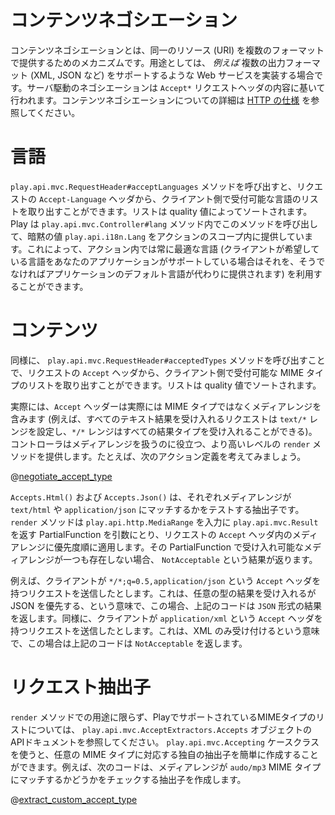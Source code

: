 <!--- Copyright (C) 2009-2015 Typesafe Inc. <http://www.typesafe.com> -->
<!--
# Content negotiation
-->
# コンテンツネゴシエーション

<!--
Content negotiation is a mechanism that makes it possible to serve different representation of a same resource (URI). It is useful *e.g.* for writing Web Services supporting several output formats (XML, JSON, etc.). Server-driven negotiation is essentially performed using the `Accept*` requests headers. You can find more information on content negotiation in the [HTTP specification](http://www.w3.org/Protocols/rfc2616/rfc2616-sec12.html).
-->
コンテンツネゴシエーションとは、同一のリソース (URI) を複数のフォーマットで提供するためのメカニズムです。用途としては、 *例えば* 複数の出力フォーマット (XML, JSON など) をサポートするような Web サービスを実装する場合です。サーバ駆動のネゴシエーションは `Accept*` リクエストヘッダの内容に基いて行われます。コンテンツネゴシエーションについての詳細は [HTTP の仕様](http://www.w3.org/Protocols/rfc2616/rfc2616-sec12.html) を参照してください。

<!--
# Language
-->
# 言語

<!--
You can get the list of acceptable languages for a request using the `play.api.mvc.RequestHeader#acceptLanguages` method that retrieves them from the `Accept-Language` header and sorts them according to their quality value. Play uses it in the `play.api.mvc.Controller#lang` method that provides an implicit `play.api.i18n.Lang` value to your actions, so they automatically use the best possible language (if supported by your application, otherwise your application’s default language is used).
-->
`play.api.mvc.RequestHeader#acceptLanguages` メソッドを呼び出すと、リクエストの `Accept-Language` ヘッダから、クライアント側で受付可能な言語のリストを取り出すことができます。リストは quality 値によってソートされます。Play は `play.api.mvc.Controller#lang` メソッド内でこのメソッドを呼び出して、暗黙の値 `play.api.i18n.Lang` をアクションのスコープ内に提供しています。これによって、アクション内では常に最適な言語 (クライアントが希望している言語をあなたのアプリケーションがサポートしている場合はそれを、そうでなければアプリケーションのデフォルト言語が代わりに提供されます) を利用することができます。　

<!--
# Content
-->
# コンテンツ

<!--
Similarly, the `play.api.mvc.RequestHeader#acceptedTypes` method gives the list of acceptable result’s MIME types for a request. It retrieves them from the `Accept` request header and sorts them according to their quality factor.
-->
同様に、 `play.api.mvc.RequestHeader#acceptedTypes` メソッドを呼び出すことで、リクエストの `Accept` ヘッダから、クライアント側で受付可能な MIME タイプのリストを取り出すことができます。リストは quality 値でソートされます。

<!--
Actually, the `Accept` header does not really contain MIME types but media ranges (*e.g.* a request accepting all text results may set the `text/*` range, and the `*/*` range means that all result types are acceptable). Controllers provide a higher-level `render` method to help you to handle media ranges. Consider for example the following action definition:
-->
実際には、`Accept` ヘッダーは実際には MIME タイプではなくメディアレンジを含みます (例えば、すべてのテキスト結果を受け入れるリクエストは `text/*` レンジを設定し、`*/*` レンジはすべての結果タイプを受け入れることができる)。コントローラはメディアレンジを扱うのに役立つ、より高いレベルの `render` メソッドを提供します。たとえば、次のアクション定義を考えてみましょう。

@[negotiate_accept_type](code/ScalaContentNegotiation.scala)

<!--
`Accepts.Html()` and `Accepts.Json()` are extractors testing if a given media range matches `text/html` and `application/json`, respectively. The `render` method takes a partial function from `play.api.http.MediaRange` to `play.api.mvc.Result` and tries to apply it to each media range found in the request `Accept` header, in order of preference. If none of the acceptable media ranges is supported by your function, the `NotAcceptable` result is returned.
-->
`Accepts.Html()` および `Accepts.Json()` は、それぞれメディアレンジが `text/html` や `application/json` にマッチするかをテストする抽出子です。 `render` メソッドは `play.api.http.MediaRange` を入力に `play.api.mvc.Result` を返す PartialFunction を引数にとり、リクエストの `Accept` ヘッダ内のメディアレンジに優先度順に適用します。その PartialFunction で受け入れ可能なメディアレンジが一つも存在しない場合、 `NotAcceptable` という結果が返ります。

<!--
For example, if a client makes a request with the following value for the `Accept` header: `*/*;q=0.5,application/json`, meaning that it accepts any result type but prefers JSON, the above code will return the JSON representation. If another client makes a request with the following value for the `Accept` header: `application/xml`, meaning that it only accepts XML, the above code will return `NotAcceptable`.
-->
例えば、クライアントが `*/*;q=0.5,application/json` という `Accept` ヘッダを持つリクエストを送信したとします。これは、任意の型の結果を受け入れるが JSON を優先する、という意味で、この場合、上記のコードは `JSON` 形式の結果を返します。同様に、クライアントが `application/xml` という `Accept` ヘッダを持つリクエストを送信したとします。これは、XML のみ受け付けるという意味で、この場合は上記のコードは `NotAcceptable` を返します。

<!--
# Request extractors
-->
# リクエスト抽出子

<!--
See the API documentation of the `play.api.mvc.AcceptExtractors.Accepts` object for the list of the MIME types supported by Play out of the box in the `render` method. You can easily create your own extractor for a given MIME type using the `play.api.mvc.Accepting` case class, for example the following code creates an extractor checking that a media range matches the `audio/mp3` MIME type:
-->
`render` メソッドでの用途に限らず、PlayでサポートされているMIMEタイプのリストについては、 `play.api.mvc.AcceptExtractors.Accepts` オブジェクトのAPIドキュメントを参照してください。 `play.api.mvc.Accepting` ケースクラスを使うと、任意の MIME タイプに対応する独自の抽出子を簡単に作成することができます。例えば、次のコードは、メディアレンジが `audo/mp3` MIME タイプにマッチするかどうかをチェックする抽出子を作成します。

@[extract_custom_accept_type](code/ScalaContentNegotiation.scala)

